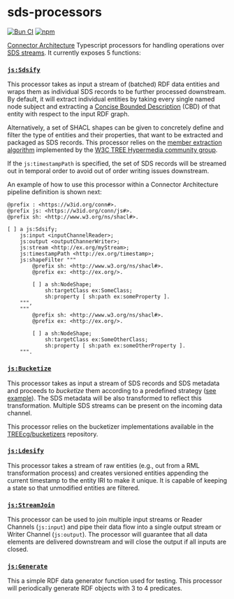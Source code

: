 # sds-processors

[![Bun CI](https://github.com/ajuvercr/sds-processors/actions/workflows/build-test.yml/badge.svg)](https://github.com/ajuvercr/sds-processors/actions/workflows/build-test.yml) [![npm](https://img.shields.io/npm/v/sds-processors.svg?style=popout)](https://npmjs.com/package/sds-processors)

[Connector Architecture](https://the-connector-architecture.github.io/site/docs/1_Home) Typescript processors for handling operations over [SDS streams](https://treecg.github.io/SmartDataStreams-Spec/). It currently exposes 5 functions:

### [`js:Sdsify`](https://github.com/ajuvercr/sds-processors/blob/master/configs/sdsify.ttl#L10)

This processor takes as input a stream of (batched) RDF data entities and wraps them as individual SDS records to be further processed downstream. By default, it will extract individual entities by taking every single named node subject and extracting a [Concise Bounded Description](https://www.w3.org/Submission/CBD/) (CBD) of that entity with respect to the input RDF graph.

Alternatively, a set of SHACL shapes can be given to concretely define and filter the type of entities and their properties, that want to be extracted and packaged as SDS records. This processor relies on the [member extraction algorithm](https://github.com/TREEcg/extract-cbd-shape) implemented by the [W3C TREE Hypermedia community group](https://www.w3.org/community/treecg/).

If the `js:timestampPath` is specified, the set of SDS records will be streamed out in temporal order to avoid out of order writing issues downstream.

An example of how to use this processor within a Connector Architecture pipeline definition is shown next:

```turtle
@prefix : <https://w3id.org/conn#>.
@prefix js: <https://w3id.org/conn/js#>.
@prefix sh: <http://www.w3.org/ns/shacl#>.

[ ] a js:Sdsify;
    js:input <inputChannelReader>;
    js:output <outputChannerWriter>;
    js:stream <http://ex.org/myStream>;
    js:timestampPath <http://ex.org/timestamp>;
    js:shapeFilter """
        @prefix sh: <http://www.w3.org/ns/shacl#>.
        @prefix ex: <http://ex.org/>.

        [ ] a sh:NodeShape;
            sh:targetClass ex:SomeClass;
            sh:property [ sh:path ex:someProperty ].
    """,
    """
        @prefix sh: <http://www.w3.org/ns/shacl#>.
        @prefix ex: <http://ex.org/>.

        [ ] a sh:NodeShape;
            sh:targetClass ex:SomeOtherClass;
            sh:property [ sh:path ex:someOtherProperty ].
    """.
```

### [`js:Bucketize`](https://github.com/ajuvercr/sds-processors/blob/master/configs/bucketizer.ttl#L10)

This processor takes as input a stream of SDS records and SDS metadata and proceeds to _bucketize_ them according to a predefined strategy ([see example](https://github.com/ajuvercr/sds-processors/blob/master/bucketizeStrategy.ttl)). The SDS metadata will be also transformed to reflect this transformation. Multiple SDS streams can be present on the incoming data channel.

This processor relies on the bucketizer implementations available in the [TREEcg/bucketizers](https://github.com/TREEcg/bucketizers) repository.

### [`js:Ldesify`](https://github.com/ajuvercr/sds-processors/blob/master/configs/ldesify.ttl#L10)

This processor takes a stream of raw entities (e.g., out from a RML transformation process) and creates versioned entities appending the current timestamp to the entity IRI to make it unique. It is capable of keeping a state so that unmodified entities are filtered.

### [`js:StreamJoin`](https://github.com/ajuvercr/sds-processors/blob/master/configs/stream_join.ttl#L10)

This processor can be used to join multiple input streams or Reader Channels (`js:input`) and pipe their data flow into a single output stream or Writer Channel (`js:output`). The processor will guarantee that all data elements are delivered downstream and will close the output if all inputs are closed.

### [`js:Generate`](https://github.com/ajuvercr/sds-processors/blob/be7134a295eb63e17034b2e3ceea0eaf6ad01770/configs/generator.ttl#L19)

This a simple RDF data generator function used for testing. This processor will periodically generate RDF objects with 3 to 4 predicates.
